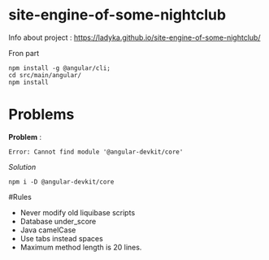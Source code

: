 # site-engine-of-some-nightclub

Info about project :
https://ladyka.github.io/site-engine-of-some-nightclub/

Fron part 

    npm install -g @angular/cli;
    cd src/main/angular/
    npm install 
    
    
# Problems 

  **Problem** : 
  
    Error: Cannot find module '@angular-devkit/core'
    
  *Solution*
  
    npm i -D @angular-devkit/core

#Rules
* Never modify old liquibase scripts
* Database under_score
* Java camelCase
* Use tabs instead spaces
* Maximum method length is 20 lines.